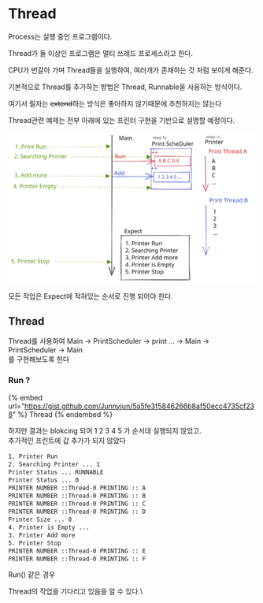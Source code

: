 # Thread

Process는 실행 중인 프로그램이다.

Thread가 둘 이상인 프로그램은 멀티 쓰레드 프로세스라고 한다.

CPU가 번갈아 가며 Thread들을 실행하여, 여러개가 존재하는 것 처럼 보이게 해준다.



기본적으로 Thread를 추가하는 방법은 Thread, Runnable을 사용하는 방식이다.

여기서 필자는 ~~extend~~하는 방식은 좋아하지 않기때문에 추천하지는 않는다



Thread관련 예제는 전부 아래에 있는  프린터 구현을 기반으로 설명할 예정이다.

<img src="../../../.gitbook/assets/file.drawing (1).svg" alt="" class="gitbook-drawing">

모든 작업은 Expect에 적혀있는 순서로 진행 되어야 한다.

## Thread

Thread를 사용하여 Main -> PrintScheduler -> print ... -> Main -> PrintScheduler -> Main\
를 구현해보도록 한다

### Run ?

{% embed url="https://gist.github.com/Junnyjun/5a5fe3f5846266b8af50ecc4735cf238" %}
Thread
{% endembed %}

하지만 결과는 blokcing 되어 1 2 3 4 5 가 순서대 실행되지 않았고.\
추가적인 프린트에 값 추가가 되지 않았다

```basic
1. Printer Run
2. Searching Printer ... 1
Printer Status ... RUNNABLE
Printer Status ... 0
PRINTER NUMBER ::Thread-0 PRINTING :: A
PRINTER NUMBER ::Thread-0 PRINTING :: B
PRINTER NUMBER ::Thread-0 PRINTING :: C
PRINTER NUMBER ::Thread-0 PRINTING :: D
Printer Size ... 0
4. Printer is Empty ...
3. Printer Add more
5. Printer Stop
PRINTER NUMBER ::Thread-0 PRINTING :: E
PRINTER NUMBER ::Thread-0 PRINTING :: F
```

Run() 같은 경우

Thread의 작업을 기다리고 있음을 알 수 있다.\


